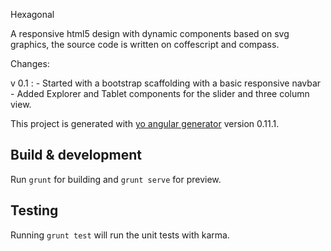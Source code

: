 Hexagonal

A responsive html5 design with dynamic components based on svg graphics, the source code is written on coffescript and compass.

Changes:

v 0.1 : - Started with a bootstrap scaffolding with a basic responsive navbar
	- Added Explorer and Tablet components for the slider and three column view. 


This project is generated with [yo angular generator](https://github.com/yeoman/generator-angular)
version 0.11.1.

## Build & development

Run `grunt` for building and `grunt serve` for preview.

## Testing

Running `grunt test` will run the unit tests with karma.
